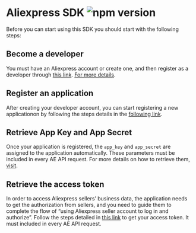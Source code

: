 # Aliexpress SDK ![npm version](https://img.shields.io/npm/v/ae_sdk?label=)

Before you can start using this SDK you should start with the following steps:

## Become a developer

You must have an Aliexpress account or create one, and then register as a developer through [this link](https://openservice.aliexpress.com/).
[For more details](https://openservice.aliexpress.com/doc/doc.htm?nodeId=27493&docId=118729#/?docId=1362).

## Register an application

After creating your developer account, you can start registering a new applicationon by following the steps details in the [following link](https://openservice.aliexpress.com/doc/doc.htm?nodeId=27493&docId=118729#/?docId=1361).

## Retrieve App Key and App Secret

Once your application is registered, the `app_key` and `app_secret` are assigned to the application automatically. These parameters must be included in every AE API request.
For more details on how to retrieve them, [visit](https://openservice.aliexpress.com/doc/doc.htm?nodeId=27493&docId=118729#/?docId=1360).

## Retrieve the access token

In order to access Aliexpress sellers’ business data, the application needs to get the authorization from sellers, and you need to guide them to complete the flow of “using Aliexpress seller account to log in and authorize”.
Follow the steps detailed in [this link](https://openservice.aliexpress.com/doc/doc.htm?nodeId=27493&docId=118729#/?docId=1364) to get your access token. It must included in every AE API request.
